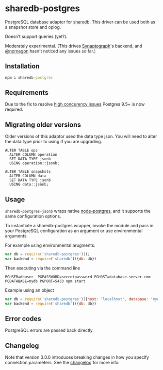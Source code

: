 # sharedb-postgres

PostgreSQL database adapter for [sharedb](https://github.com/share/sharedb). This driver can be used both as a snapshot store and oplog.

Doesn't support queries (yet?).

Moderately experimental. (This drives [Synaptograph](https://www.synaptograph.com)'s backend, and [@nornagon](https://github.com/nornagon) hasn't noticed any issues so far.)



## Installation

```cmd
npm i sharedb-postgres
```


## Requirements

Due to the fix to resolve [high concurency issues](https://github.com/share/sharedb-postgres/issues/1) Postgres 9.5+ is now required.

## Migrating older versions

Older versions of this adaptor used the data type json. You will need to alter the data type prior to using if you are upgrading.

```PLpgSQL
ALTER TABLE ops
  ALTER COLUMN operation
  SET DATA TYPE jsonb
  USING operation::jsonb;

ALTER TABLE snapshots
  ALTER COLUMN data
  SET DATA TYPE jsonb
  USING data::jsonb;
```

## Usage

`sharedb-postgres-jsonb` wraps native [node-postgres](https://github.com/brianc/node-postgres), and it supports the same configuration options.

To instantiate a sharedb-postgres wrapper, invoke the module and pass in your
PostgreSQL configuration as an argument or use environmental arguments.

For example using environmental arugments:

```js
var db = require('sharedb-postgres')();
var backend = require('sharedb')({db: db})
```

Then executing via the command line

```
PGUSER=dbuser  PGPASSWORD=secretpassword PGHOST=database.server.com PGDATABASE=mydb PGPORT=5433 npm start
```

Example using an object

```js
var db = require('sharedb-postgres')({host: 'localhost', database: 'mydb'});
var backend = require('sharedb')({db: db})
```

## Error codes

PostgreSQL errors are passed back directly.

## Changelog

Note that version 3.0.0 introduces breaking changes in how you specify
connection parameters. See the [changelog](CHANGELOG.md) for more info.
